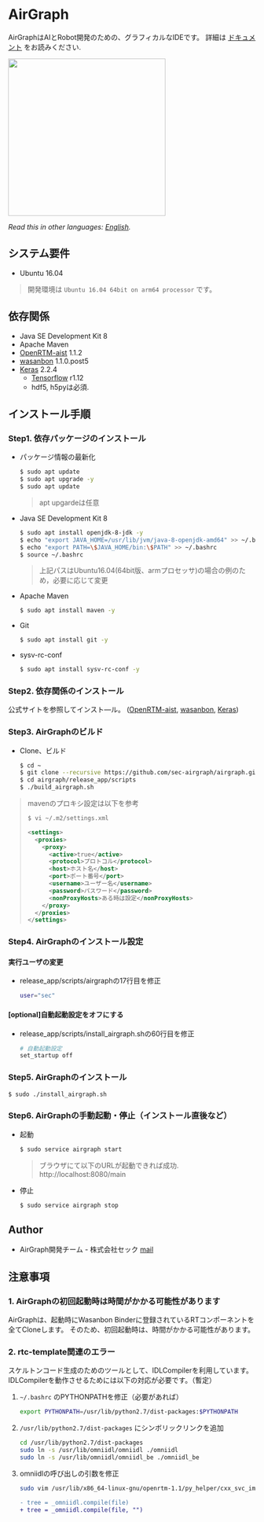 # AirGraph

AirGraphはAIとRobot開発のための、グラフィカルなIDEです。
詳細は [ドキュメント](https://sec-airgraph.github.io/airgraph) をお読みください.

<img src="https://github.com/sec-airgraph/airgraph/blob/master/docs_src/img/airgraph.png" width="320px">

*Read this in other languages: [English](README.en.md).*

## システム要件
* Ubuntu 16.04

> 開発環境は `Ubuntu 16.04 64bit on arm64 processor` です。

## 依存関係
* Java SE Development Kit 8
* Apache Maven
* [OpenRTM-aist](http://openrtm.org/) 1.1.2
* [wasanbon](http://wasanbon.org/) 1.1.0.post5
* [Keras](https://keras.io/) 2.2.4
    - [Tensorflow](https://www.tensorflow.org) r1.12
    - hdf5, h5pyは必須.

## インストール手順
### Step1. 依存パッケージのインストール
* パッケージ情報の最新化
    ```bash
    $ sudo apt update
    $ sudo apt upgrade -y
    $ sudo apt update
    ```
    > apt upgardeは任意

* Java SE Development Kit 8
    ```bash
    $ sudo apt install openjdk-8-jdk -y
    $ echo "export JAVA_HOME=/usr/lib/jvm/java-8-openjdk-amd64" >> ~/.bashrc
    $ echo "export PATH=\$JAVA_HOME/bin:\$PATH" >> ~/.bashrc
    $ source ~/.bashrc
    ```
    > 上記パスはUbuntu16.04(64bit版、armプロセッサ)の場合の例のため，必要に応じて変更

* Apache Maven
    ```bash
    $ sudo apt install maven -y
    ```

* Git
    ```bash
    $ sudo apt install git -y
    ```

* sysv-rc-conf
    ```bash
    $ sudo apt install sysv-rc-conf -y
    ```

### Step2. 依存関係のインストール
公式サイトを参照してインスト―ル。 ([OpenRTM-aist](http://openrtm.org/), [wasanbon](http://wasanbon.org/), [Keras](https://keras.io/))


### Step3. AirGraphのビルド
* Clone、ビルド
    ```bash
    $ cd ~
    $ git clone --recursive https://github.com/sec-airgraph/airgraph.git
    $ cd airgraph/release_app/scripts
    $ ./build_airgraph.sh
    ```

> mavenのプロキシ設定は以下を参考
> ```bash
> $ vi ~/.m2/settings.xml
> ```
> ```xml
> <settings>
>   <proxies>
>     <proxy>
>       <active>true</active>
>       <protocol>プロトコル</protocol>
>       <host>ホスト名</host>
>       <port>ポート番号</port>
>       <username>ユーザー名</username>
>       <password>パスワード</password>
>       <nonProxyHosts>ある時は設定</nonProxyHosts>
>     </proxy>
>   </proxies>
> </settings>
> ```

### Step4. AirGraphのインストール設定
#### 実行ユーザの変更
* release_app/scripts/airgraphの17行目を修正
    ```bash
    user="sec"
    ```

#### [optional]自動起動設定をオフにする
* release_app/scripts/install_airgraph.shの60行目を修正
    ```bash
    # 自動起動設定
    set_startup off
    ```

### Step5. AirGraphのインストール
```bash
$ sudo ./install_airgraph.sh
```

### Step6. AirGraphの手動起動・停止（インストール直後など）
* 起動
    ```bash
    $ sudo service airgraph start
    ```

    > ブラウザにて以下のURLが起動できれば成功.
    > http://localhost:8080/main

* 停止
    ```bash
    $ sudo service airgraph stop
    ```

## Author
- AirGraph開発チーム - 株式会社セック
    [mail](airgraph@sec.co.jp)

## 注意事項

### 1. AirGraphの初回起動時は時間がかかる可能性があります
AirGraphは、起動時にWasanbon Binderに登録されているRTコンポーネントを全てCloneします。
そのため、初回起動時は、時間がかかる可能性があります。

### 2. rtc-template関連のエラー
スケルトンコード生成のためのツールとして、IDLCompilerを利用しています。
IDLCompilerを動作させるためには以下の対応が必要です。（暫定）

1. `~/.bashrc` のPYTHONPATHを修正（必要があれば）
    ```bash
    export PYTHONPATH=/usr/lib/python2.7/dist-packages:$PYTHONPATH
    ```

2. `/usr/lib/python2.7/dist-packages` にシンボリックリンクを追加
    ```bash
    cd /usr/lib/python2.7/dist-packages
    sudo ln -s /usr/lib/omniidl/omniidl ./omniidl
    sudo ln -s /usr/lib/omniidl/omniidl_be ./omniidl_be
    ```

3. omniidlの呼び出しの引数を修正
    ```bash
    sudo vim /usr/lib/x86_64-linux-gnu/openrtm-1.1/py_helper/cxx_svc_impl.py
    ```
    ```diff
    - tree = _omniidl.compile(file)
    + tree = _omniidl.compile(file, "")
    ```
